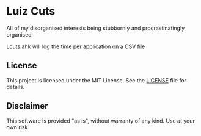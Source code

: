 # Luiz Cuts
All of my disorganised interests being stubbornly and procrastinatingly organised

Lcuts.ahk will log the time per application on a CSV file

## License

This project is licensed under the MIT License. See the [LICENSE](LICENSE) file for details.

## Disclaimer

This software is provided "as is", without warranty of any kind. Use at your own risk.
